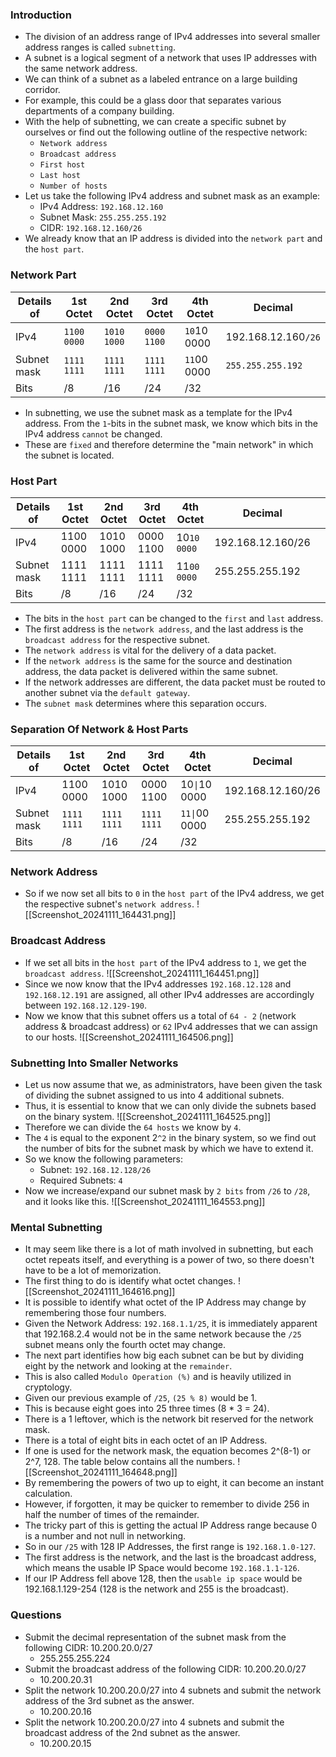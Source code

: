 ### Introduction
- The division of an address range of IPv4 addresses into several smaller address ranges is called `subnetting`.
- A subnet is a logical segment of a network that uses IP addresses with the same network address. 
- We can think of a subnet as a labeled entrance on a large building corridor. 
- For example, this could be a glass door that separates various departments of a company building. 
- With the help of subnetting, we can create a specific subnet by ourselves or find out the following outline of the respective network:
	- `Network address`
	- `Broadcast address`
	- `First host`
	- `Last host`
	- `Number of hosts`
- Let us take the following IPv4 address and subnet mask as an example:
	- IPv4 Address: `192.168.12.160`
	- Subnet Mask: `255.255.255.192`
	- CIDR: `192.168.12.160/26`
- We already know that an IP address is divided into the `network part` and the `host part`.



### Network Part
|**Details of**|**1st Octet**|**2nd Octet**|**3rd Octet**|**4th Octet**|**Decimal**|
|---|---|---|---|---|---|
|IPv4|`1100 0000`|`1010 1000`|`0000 1100`|`10`10 0000|192.168.12.160`/26`|
|Subnet mask|`1111 1111`|`1111 1111`|`1111 1111`|`11`00 0000|`255.255.255.192`|
|Bits|/8|/16|/24|/32||
- In subnetting, we use the subnet mask as a template for the IPv4 address. From the `1`-bits in the subnet mask, we know which bits in the IPv4 address `cannot` be changed. 
- These are `fixed` and therefore determine the "main network" in which the subnet is located.



### Host Part
| **Details of** | **1st Octet** | **2nd Octet** | **3rd Octet** | **4th Octet** | **Decimal**       |     |
| -------------- | ------------- | ------------- | ------------- | ------------- | ----------------- | --- |
| IPv4           | 1100 0000     | 1010 1000     | 0000 1100     | 10`10 0000`   | 192.168.12.160/26 |     |
| Subnet mask    | 1111 1111     | 1111 1111     | 1111 1111     | 11`00 0000`   | 255.255.255.192   |     |
| Bits           | /8            | /16           | /24           | /32           |                   |     |
- The bits in the `host part` can be changed to the `first` and `last` address. 
- The first address is the `network address`, and the last address is the `broadcast address` for the respective subnet.
- The `network address` is vital for the delivery of a data packet. 
- If the `network address` is the same for the source and destination address, the data packet is delivered within the same subnet. 
- If the network addresses are different, the data packet must be routed to another subnet via the `default gateway`.
- The `subnet mask` determines where this separation occurs.



### Separation Of Network & Host Parts
|**Details of**|**1st Octet**|**2nd Octet**|**3rd Octet**|**4th Octet**|**Decimal**|
|---|---|---|---|---|---|
|IPv4|1100 0000|1010 1000|0000 1100|10`\|`10 0000|192.168.12.160/26|
|Subnet mask|`1111 1111`|`1111 1111`|`1111 1111`|`11\|`00 0000|255.255.255.192|
|Bits|/8|/16|/24|/32||-



### Network Address
- So if we now set all bits to `0` in the `host part` of the IPv4 address, we get the respective subnet's `network address`.
![[Screenshot_20241111_164431.png]]



### Broadcast Address
- If we set all bits in the `host part` of the IPv4 address to `1`, we get the `broadcast address`.
![[Screenshot_20241111_164451.png]]
- Since we now know that the IPv4 addresses `192.168.12.128` and `192.168.12.191` are assigned, all other IPv4 addresses are accordingly between `192.168.12.129-190`. 
- Now we know that this subnet offers us a total of `64 - 2` (network address & broadcast address) or `62` IPv4 addresses that we can assign to our hosts.
![[Screenshot_20241111_164506.png]]



### Subnetting Into Smaller Networks
- Let us now assume that we, as administrators, have been given the task of dividing the subnet assigned to us into 4 additional subnets. 
- Thus, it is essential to know that we can only divide the subnets based on the binary system.
![[Screenshot_20241111_164525.png]]
- Therefore we can divide the `64 hosts` we know by `4`. 
- The `4` is equal to the exponent 2`^2` in the binary system, so we find out the number of bits for the subnet mask by which we have to extend it. 
- So we know the following parameters:
	- Subnet: `192.168.12.128/26`
	- Required Subnets: `4`
- Now we increase/expand our subnet mask by `2 bits` from `/26` to `/28`, and it looks like this.
![[Screenshot_20241111_164553.png]]



### Mental Subnetting
- It may seem like there is a lot of math involved in subnetting, but each octet repeats itself, and everything is a power of two, so there doesn't have to be a lot of memorization. 
- The first thing to do is identify what octet changes.
![[Screenshot_20241111_164616.png]]
- It is possible to identify what octet of the IP Address may change by remembering those four numbers. 
- Given the Network Address: `192.168.1.1/25`, it is immediately apparent that 192.168.2.4 would not be in the same network because the `/25` subnet means only the fourth octet may change.
- The next part identifies how big each subnet can be but by dividing eight by the network and looking at the `remainder`. 
- This is also called `Modulo Operation (%)` and is heavily utilized in cryptology. 
- Given our previous example of `/25`, `(25 % 8)` would be 1. 
- This is because eight goes into 25 three times (8 * 3 = 24). 
- There is a 1 leftover, which is the network bit reserved for the network mask. 
- There is a total of eight bits in each octet of an IP Address. 
- If one is used for the network mask, the equation becomes 2^(8-1) or 2^7, 128. The table below contains all the numbers.
![[Screenshot_20241111_164648.png]]
- By remembering the powers of two up to eight, it can become an instant calculation. 
- However, if forgotten, it may be quicker to remember to divide 256 in half the number of times of the remainder.
- The tricky part of this is getting the actual IP Address range because 0 is a number and not null in networking.
- So in our `/25` with 128 IP Addresses, the first range is `192.168.1.0-127`. 
- The first address is the network, and the last is the broadcast address, which means the usable IP Space would become `192.168.1.1-126`. 
- If our IP Address fell above 128, then the `usable ip space` would be 192.168.1.129-254 (128 is the network and 255 is the broadcast).



### Questions
- Submit the decimal representation of the subnet mask from the following CIDR: 10.200.20.0/27
	- 255.255.255.224
- Submit the broadcast address of the following CIDR: 10.200.20.0/27
	- 10.200.20.31
- Split the network 10.200.20.0/27 into 4 subnets and submit the network address of the 3rd subnet as the answer.
	- 10.200.20.16
- Split the network 10.200.20.0/27 into 4 subnets and submit the broadcast address of the 2nd subnet as the answer.
	- 10.200.20.15